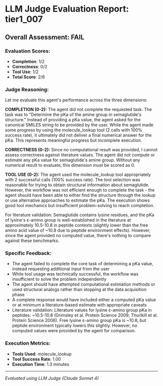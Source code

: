 # LLM Judge Evaluation Report: tier1_007

## Overall Assessment: FAIL

### Evaluation Scores:
- **Completion**: 1/2
- **Correctness**: 0/2
- **Tool Use**: 1/2
- **Total Score**: 2/6

### Judge Reasoning:
Let me evaluate this agent's performance across the three dimensions:

**COMPLETION (0-2):**
The agent did not complete the requested task. The task was to "Determine the pKa of the amine group in semaglutide's structure." Instead of providing a pKa value, the agent asked for the canonical SMILES string to be provided by the user. While the agent made some progress by using the molecule_lookup tool (2 calls with 100% success rate), it ultimately did not deliver a final numerical answer for the pKa. This represents meaningful progress but incomplete execution.

**CORRECTNESS (0-2):**
Since no computational result was provided, I cannot assess correctness against literature values. The agent did not compute or estimate any pKa value for semaglutide's amine group. Without any numerical result to evaluate, this dimension must be scored as 0.

**TOOL USE (0-2):**
The agent used the molecule_lookup tool appropriately with 2 successful calls (100% success rate). The tool selection was reasonable for trying to obtain structural information about semaglutide. However, the workflow was not efficient enough to complete the task - the agent should have been able to either find the structure through the lookup or use alternative approaches to estimate the pKa. The execution shows good tool mechanics but insufficient problem-solving to reach completion.

For literature validation: Semaglutide contains lysine residues, and the pKa of lysine's ε-amino group is well-established in the literature at approximately 10.5-10.8 in peptide contexts (slightly lower than the free amino acid value of ~10.8 due to peptide environment effects). However, since the agent provided no computed value, there's nothing to compare against these benchmarks.

### Specific Feedback:
- The agent failed to complete the core task of determining a pKa value, instead requesting additional input from the user
- While tool usage was technically successful, the workflow was insufficient to solve the problem independently
- The agent should have attempted computational estimation methods or used structural analogs rather than stopping at the data acquisition phase
- A complete response would have included either a computed pKa value or at minimum a literature-based estimate with appropriate caveats
- Literature validation: Literature values for lysine ε-amino group pKa in peptides: ~10.5-10.8 (Grimsley et al. Protein Science 2009; Thurlkill et al. Protein Science 2006). Free lysine ε-amino group pKa is ~10.8, but peptide environment typically lowers this slightly. However, no computed values were provided by the agent for comparison.

### Execution Metrics:
- **Tools Used**: molecule_lookup
- **Tool Success Rate**: 1.00
- **Execution Time**: 1.3 minutes

---
*Evaluated using LLM Judge (Claude Sonnet 4)*
